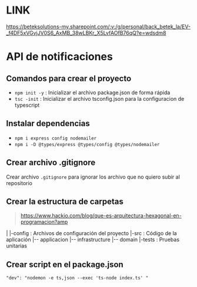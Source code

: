 # LINK 
https://beteksolutions-my.sharepoint.com/:v:/g/personal/back_betek_la/EV-_f4DF5xVGvjJV0S6_AxMB_38wLBKr_X5LvfAOfB76qQ?e=wdsdm8


# API de notificaciones

## Comandos para crear el proyecto
- `npm init -y` : Inicializar el archivo package.json de forma rápida
- `tsc -init` : Inicializar el archivo tsconfig.json para la configuracion de typescript


## Instalar dependencias
- `npm i express config nodemailer`
- `npm i -D @types/express @types/config @types/nodemailer`


## Crear archivo .gitignore
Crear archivo `.gitignore` para ignorar los archivo que no quiero subir al repositorio

## Crear la estructura de carpetas
> https://www.hackio.com/blog/que-es-arquitectura-hexagonal-en-programacion?amp

|
|-config  : Archivos de configuración del proyecto
|-src : Código de la aplicación
|-- applicacion
|-- infrastructure
|-- domain
|-tests : Pruebas unitarias

## Crear script en el package.json
` "dev": "nodemon -e ts,json --exec 'ts-node index.ts' " `